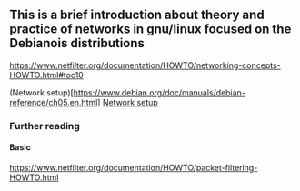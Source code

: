 ## This is a brief introduction about theory and practice of networks in gnu/linux focused on the Debianois distributions  

https://www.netfilter.org/documentation/HOWTO/networking-concepts-HOWTO.html#toc10  

(Network setup)[https://www.debian.org/doc/manuals/debian-reference/ch05.en.html]
[Network setup](https://www.debian.org/doc/manuals/debian-reference/ch05.en.html)

### Further reading   
#### Basic  
https://www.netfilter.org/documentation/HOWTO/packet-filtering-HOWTO.html
